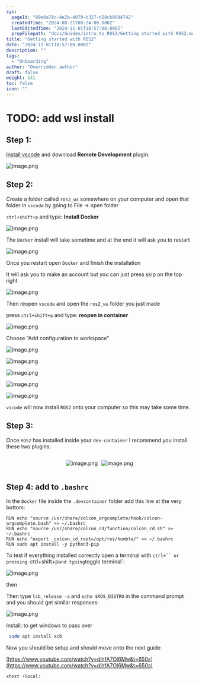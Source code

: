 ```yaml
---
sys:
  pageId: "89e0a78c-4e2b-4070-b327-d28cb0694742"
  createdTime: "2024-08-21T00:24:00.000Z"
  lastEditedTime: "2024-11-01T18:57:00.000Z"
  propFilepath: "docs/Guides/intro_to_ROS2/Getting started with ROS2.md"
title: "Getting started with ROS2"
date: "2024-11-01T18:57:00.000Z"
description: ""
tags:
  - "Onboarding"
author: "Overridden author"
draft: false
weight: 141
toc: false
icon: ""
---
```


# TODO: add wsl install

## Step 1:

[Install vscode](https://code.visualstudio.com/download) and download **Remote Development** plugin:

![image.png](https://prod-files-secure.s3.us-west-2.amazonaws.com/d518164a-d88e-44d1-a4ee-3adb3bd8bce0/efb52993-1881-4a40-b95e-6f020334f022/image.png?X-Amz-Algorithm=AWS4-HMAC-SHA256&X-Amz-Content-Sha256=UNSIGNED-PAYLOAD&X-Amz-Credential=ASIAZI2LB466XM5OZ6OY%2F20250314%2Fus-west-2%2Fs3%2Faws4_request&X-Amz-Date=20250314T031942Z&X-Amz-Expires=3600&X-Amz-Security-Token=IQoJb3JpZ2luX2VjEJv%2F%2F%2F%2F%2F%2F%2F%2F%2F%2FwEaCXVzLXdlc3QtMiJHMEUCIB%2B0PDVQ2rGOA5l0yec1psDnS8JQ%2FaOuUUxb%2FlFoHWQgAiEAgU7BQ9Yf64xC0%2BrxsY5PGfHy5YtBGgYWsfYXva4DKLsqiAQI5P%2F%2F%2F%2F%2F%2F%2F%2F%2F%2FARAAGgw2Mzc0MjMxODM4MDUiDDVQfZ3BBy4E7pHllSrcA6O75hxb8uslWAoxTMo8n9acJDIFjsYwhs%2FtBuDRluP%2BesCBusC9h7y0QQOAePdZHL59NEJVwEzEKE7k4NkjtPJ9Fhe4AGCIbMY9xGm7h2bBrlOsiMUhEcT8vCakh6fZoofPRP9dp3B%2F5%2F0QBVlyXSB5nMLUuSGDSwHFHcM2bzJ87NHLkfmKflvM3WeU%2Fn9D9KzF%2FhPYuFj%2FqdLWt58G0VtYV22HzgmjzCoZ9TY70x3dXel%2Fyp0JYZEVZkP4SDmO4mDH5u68tRXcvDJo0nDn1FD8aKW0Bc5VE3a0wtpRQbSvSuGwVl8kbVRAR4SHSnZzMvV31B%2B5fCOj%2FJWISY3%2B5KWVgAmBZDD7lY4KW2%2FOP4PRj0KwjXEcs9SUX5KiCQpQztrFK4NTmhSaj0SRmibWybB8PjTMN21V5YYCHDTMi12CFNl5B%2FtjrgcxkDwIioSh3fWOmwJcf7decM%2BQP9HkMVaRcoXil7wAvYaSTECSs3jiFXWCxLpNQSZ8YQQddiwEwoq%2FbX2ZbdXu%2BOJ4%2BJPcM1PDVAPxZBesGzb%2FmQLsYHt7nnZoBDLhmOUjDEA7YNFwGp7F7cOWbdon6ykJGkidl03r5QF1i%2F7wGQX7lYD0ZkjdEB29AceHNskg7dq4MPStzr4GOqUBkvXdzeQRwcRXwRf5LJuC2dQ4VL2v%2F7HLBLJeYdflVFiSE%2BhLezjfDipufSDVjJGjOkLkzBn%2B%2FBjoWZDwagMlnTPWG1RgL2dwbxi1hdTFZbeEa2U482QROFFUCJZID93YSlKh32ZiGPeys2Vmp2nBfr9NWD0Xaxp7n7ZT5OM6Kpu0HwxkCSQO86FCse%2BozBV%2F5j6BZye3XNXQN8iBK%2BsGzS0rOjQ7&X-Amz-Signature=69161fd932930cb66aa98fa53172ed4f3a03eb3e89ede5e79dc22dc673977e68&X-Amz-SignedHeaders=host&x-id=GetObject)

## Step 2:

Create a folder called `ros2_ws` somewhere on your computer and open that folder in `vscode` by going to File → open folder 

`ctrl+shift+p` and type: **Install Docker**

![image.png](https://prod-files-secure.s3.us-west-2.amazonaws.com/d518164a-d88e-44d1-a4ee-3adb3bd8bce0/2269dc0e-1cd5-47ff-bceb-c04ad9b2eab0/image.png?X-Amz-Algorithm=AWS4-HMAC-SHA256&X-Amz-Content-Sha256=UNSIGNED-PAYLOAD&X-Amz-Credential=ASIAZI2LB466XM5OZ6OY%2F20250314%2Fus-west-2%2Fs3%2Faws4_request&X-Amz-Date=20250314T031942Z&X-Amz-Expires=3600&X-Amz-Security-Token=IQoJb3JpZ2luX2VjEJv%2F%2F%2F%2F%2F%2F%2F%2F%2F%2FwEaCXVzLXdlc3QtMiJHMEUCIB%2B0PDVQ2rGOA5l0yec1psDnS8JQ%2FaOuUUxb%2FlFoHWQgAiEAgU7BQ9Yf64xC0%2BrxsY5PGfHy5YtBGgYWsfYXva4DKLsqiAQI5P%2F%2F%2F%2F%2F%2F%2F%2F%2F%2FARAAGgw2Mzc0MjMxODM4MDUiDDVQfZ3BBy4E7pHllSrcA6O75hxb8uslWAoxTMo8n9acJDIFjsYwhs%2FtBuDRluP%2BesCBusC9h7y0QQOAePdZHL59NEJVwEzEKE7k4NkjtPJ9Fhe4AGCIbMY9xGm7h2bBrlOsiMUhEcT8vCakh6fZoofPRP9dp3B%2F5%2F0QBVlyXSB5nMLUuSGDSwHFHcM2bzJ87NHLkfmKflvM3WeU%2Fn9D9KzF%2FhPYuFj%2FqdLWt58G0VtYV22HzgmjzCoZ9TY70x3dXel%2Fyp0JYZEVZkP4SDmO4mDH5u68tRXcvDJo0nDn1FD8aKW0Bc5VE3a0wtpRQbSvSuGwVl8kbVRAR4SHSnZzMvV31B%2B5fCOj%2FJWISY3%2B5KWVgAmBZDD7lY4KW2%2FOP4PRj0KwjXEcs9SUX5KiCQpQztrFK4NTmhSaj0SRmibWybB8PjTMN21V5YYCHDTMi12CFNl5B%2FtjrgcxkDwIioSh3fWOmwJcf7decM%2BQP9HkMVaRcoXil7wAvYaSTECSs3jiFXWCxLpNQSZ8YQQddiwEwoq%2FbX2ZbdXu%2BOJ4%2BJPcM1PDVAPxZBesGzb%2FmQLsYHt7nnZoBDLhmOUjDEA7YNFwGp7F7cOWbdon6ykJGkidl03r5QF1i%2F7wGQX7lYD0ZkjdEB29AceHNskg7dq4MPStzr4GOqUBkvXdzeQRwcRXwRf5LJuC2dQ4VL2v%2F7HLBLJeYdflVFiSE%2BhLezjfDipufSDVjJGjOkLkzBn%2B%2FBjoWZDwagMlnTPWG1RgL2dwbxi1hdTFZbeEa2U482QROFFUCJZID93YSlKh32ZiGPeys2Vmp2nBfr9NWD0Xaxp7n7ZT5OM6Kpu0HwxkCSQO86FCse%2BozBV%2F5j6BZye3XNXQN8iBK%2BsGzS0rOjQ7&X-Amz-Signature=bb290453effabfbd380e1d23e14af9f4e7e06d71ea2e8b5e72aae7e889f3dab1&X-Amz-SignedHeaders=host&x-id=GetObject)

The `Docker` install will take sometime and at the end it will ask you to restart

![image.png](https://prod-files-secure.s3.us-west-2.amazonaws.com/d518164a-d88e-44d1-a4ee-3adb3bd8bce0/ed233f78-be33-4b1f-b89c-9c346c0e961e/image.png?X-Amz-Algorithm=AWS4-HMAC-SHA256&X-Amz-Content-Sha256=UNSIGNED-PAYLOAD&X-Amz-Credential=ASIAZI2LB466XM5OZ6OY%2F20250314%2Fus-west-2%2Fs3%2Faws4_request&X-Amz-Date=20250314T031942Z&X-Amz-Expires=3600&X-Amz-Security-Token=IQoJb3JpZ2luX2VjEJv%2F%2F%2F%2F%2F%2F%2F%2F%2F%2FwEaCXVzLXdlc3QtMiJHMEUCIB%2B0PDVQ2rGOA5l0yec1psDnS8JQ%2FaOuUUxb%2FlFoHWQgAiEAgU7BQ9Yf64xC0%2BrxsY5PGfHy5YtBGgYWsfYXva4DKLsqiAQI5P%2F%2F%2F%2F%2F%2F%2F%2F%2F%2FARAAGgw2Mzc0MjMxODM4MDUiDDVQfZ3BBy4E7pHllSrcA6O75hxb8uslWAoxTMo8n9acJDIFjsYwhs%2FtBuDRluP%2BesCBusC9h7y0QQOAePdZHL59NEJVwEzEKE7k4NkjtPJ9Fhe4AGCIbMY9xGm7h2bBrlOsiMUhEcT8vCakh6fZoofPRP9dp3B%2F5%2F0QBVlyXSB5nMLUuSGDSwHFHcM2bzJ87NHLkfmKflvM3WeU%2Fn9D9KzF%2FhPYuFj%2FqdLWt58G0VtYV22HzgmjzCoZ9TY70x3dXel%2Fyp0JYZEVZkP4SDmO4mDH5u68tRXcvDJo0nDn1FD8aKW0Bc5VE3a0wtpRQbSvSuGwVl8kbVRAR4SHSnZzMvV31B%2B5fCOj%2FJWISY3%2B5KWVgAmBZDD7lY4KW2%2FOP4PRj0KwjXEcs9SUX5KiCQpQztrFK4NTmhSaj0SRmibWybB8PjTMN21V5YYCHDTMi12CFNl5B%2FtjrgcxkDwIioSh3fWOmwJcf7decM%2BQP9HkMVaRcoXil7wAvYaSTECSs3jiFXWCxLpNQSZ8YQQddiwEwoq%2FbX2ZbdXu%2BOJ4%2BJPcM1PDVAPxZBesGzb%2FmQLsYHt7nnZoBDLhmOUjDEA7YNFwGp7F7cOWbdon6ykJGkidl03r5QF1i%2F7wGQX7lYD0ZkjdEB29AceHNskg7dq4MPStzr4GOqUBkvXdzeQRwcRXwRf5LJuC2dQ4VL2v%2F7HLBLJeYdflVFiSE%2BhLezjfDipufSDVjJGjOkLkzBn%2B%2FBjoWZDwagMlnTPWG1RgL2dwbxi1hdTFZbeEa2U482QROFFUCJZID93YSlKh32ZiGPeys2Vmp2nBfr9NWD0Xaxp7n7ZT5OM6Kpu0HwxkCSQO86FCse%2BozBV%2F5j6BZye3XNXQN8iBK%2BsGzS0rOjQ7&X-Amz-Signature=87e10572ba906952ba42fc1a00ca2e1af06450f140eb1ed3ce0d3ef010493e9d&X-Amz-SignedHeaders=host&x-id=GetObject)

Once you restart open `Docker` and finish the installation

It will ask you to make an account but you can just press skip on the top right

![image.png](https://prod-files-secure.s3.us-west-2.amazonaws.com/d518164a-d88e-44d1-a4ee-3adb3bd8bce0/21010ad9-1659-4fd9-9f59-9932a09b2a3d/image.png?X-Amz-Algorithm=AWS4-HMAC-SHA256&X-Amz-Content-Sha256=UNSIGNED-PAYLOAD&X-Amz-Credential=ASIAZI2LB466XM5OZ6OY%2F20250314%2Fus-west-2%2Fs3%2Faws4_request&X-Amz-Date=20250314T031942Z&X-Amz-Expires=3600&X-Amz-Security-Token=IQoJb3JpZ2luX2VjEJv%2F%2F%2F%2F%2F%2F%2F%2F%2F%2FwEaCXVzLXdlc3QtMiJHMEUCIB%2B0PDVQ2rGOA5l0yec1psDnS8JQ%2FaOuUUxb%2FlFoHWQgAiEAgU7BQ9Yf64xC0%2BrxsY5PGfHy5YtBGgYWsfYXva4DKLsqiAQI5P%2F%2F%2F%2F%2F%2F%2F%2F%2F%2FARAAGgw2Mzc0MjMxODM4MDUiDDVQfZ3BBy4E7pHllSrcA6O75hxb8uslWAoxTMo8n9acJDIFjsYwhs%2FtBuDRluP%2BesCBusC9h7y0QQOAePdZHL59NEJVwEzEKE7k4NkjtPJ9Fhe4AGCIbMY9xGm7h2bBrlOsiMUhEcT8vCakh6fZoofPRP9dp3B%2F5%2F0QBVlyXSB5nMLUuSGDSwHFHcM2bzJ87NHLkfmKflvM3WeU%2Fn9D9KzF%2FhPYuFj%2FqdLWt58G0VtYV22HzgmjzCoZ9TY70x3dXel%2Fyp0JYZEVZkP4SDmO4mDH5u68tRXcvDJo0nDn1FD8aKW0Bc5VE3a0wtpRQbSvSuGwVl8kbVRAR4SHSnZzMvV31B%2B5fCOj%2FJWISY3%2B5KWVgAmBZDD7lY4KW2%2FOP4PRj0KwjXEcs9SUX5KiCQpQztrFK4NTmhSaj0SRmibWybB8PjTMN21V5YYCHDTMi12CFNl5B%2FtjrgcxkDwIioSh3fWOmwJcf7decM%2BQP9HkMVaRcoXil7wAvYaSTECSs3jiFXWCxLpNQSZ8YQQddiwEwoq%2FbX2ZbdXu%2BOJ4%2BJPcM1PDVAPxZBesGzb%2FmQLsYHt7nnZoBDLhmOUjDEA7YNFwGp7F7cOWbdon6ykJGkidl03r5QF1i%2F7wGQX7lYD0ZkjdEB29AceHNskg7dq4MPStzr4GOqUBkvXdzeQRwcRXwRf5LJuC2dQ4VL2v%2F7HLBLJeYdflVFiSE%2BhLezjfDipufSDVjJGjOkLkzBn%2B%2FBjoWZDwagMlnTPWG1RgL2dwbxi1hdTFZbeEa2U482QROFFUCJZID93YSlKh32ZiGPeys2Vmp2nBfr9NWD0Xaxp7n7ZT5OM6Kpu0HwxkCSQO86FCse%2BozBV%2F5j6BZye3XNXQN8iBK%2BsGzS0rOjQ7&X-Amz-Signature=c3c5b94edcb47f1c4d7a66d5a8a04e9f44b75309eef0638fb19fded884cff5da&X-Amz-SignedHeaders=host&x-id=GetObject)

Then reopen `vscode` and open the `ros2_ws` folder you just made

press `ctrl+shift+p` and type: **reopen in container**

![image.png](https://prod-files-secure.s3.us-west-2.amazonaws.com/d518164a-d88e-44d1-a4ee-3adb3bd8bce0/4e93b8c2-41ad-488c-8095-c74205196118/image.png?X-Amz-Algorithm=AWS4-HMAC-SHA256&X-Amz-Content-Sha256=UNSIGNED-PAYLOAD&X-Amz-Credential=ASIAZI2LB466XM5OZ6OY%2F20250314%2Fus-west-2%2Fs3%2Faws4_request&X-Amz-Date=20250314T031942Z&X-Amz-Expires=3600&X-Amz-Security-Token=IQoJb3JpZ2luX2VjEJv%2F%2F%2F%2F%2F%2F%2F%2F%2F%2FwEaCXVzLXdlc3QtMiJHMEUCIB%2B0PDVQ2rGOA5l0yec1psDnS8JQ%2FaOuUUxb%2FlFoHWQgAiEAgU7BQ9Yf64xC0%2BrxsY5PGfHy5YtBGgYWsfYXva4DKLsqiAQI5P%2F%2F%2F%2F%2F%2F%2F%2F%2F%2FARAAGgw2Mzc0MjMxODM4MDUiDDVQfZ3BBy4E7pHllSrcA6O75hxb8uslWAoxTMo8n9acJDIFjsYwhs%2FtBuDRluP%2BesCBusC9h7y0QQOAePdZHL59NEJVwEzEKE7k4NkjtPJ9Fhe4AGCIbMY9xGm7h2bBrlOsiMUhEcT8vCakh6fZoofPRP9dp3B%2F5%2F0QBVlyXSB5nMLUuSGDSwHFHcM2bzJ87NHLkfmKflvM3WeU%2Fn9D9KzF%2FhPYuFj%2FqdLWt58G0VtYV22HzgmjzCoZ9TY70x3dXel%2Fyp0JYZEVZkP4SDmO4mDH5u68tRXcvDJo0nDn1FD8aKW0Bc5VE3a0wtpRQbSvSuGwVl8kbVRAR4SHSnZzMvV31B%2B5fCOj%2FJWISY3%2B5KWVgAmBZDD7lY4KW2%2FOP4PRj0KwjXEcs9SUX5KiCQpQztrFK4NTmhSaj0SRmibWybB8PjTMN21V5YYCHDTMi12CFNl5B%2FtjrgcxkDwIioSh3fWOmwJcf7decM%2BQP9HkMVaRcoXil7wAvYaSTECSs3jiFXWCxLpNQSZ8YQQddiwEwoq%2FbX2ZbdXu%2BOJ4%2BJPcM1PDVAPxZBesGzb%2FmQLsYHt7nnZoBDLhmOUjDEA7YNFwGp7F7cOWbdon6ykJGkidl03r5QF1i%2F7wGQX7lYD0ZkjdEB29AceHNskg7dq4MPStzr4GOqUBkvXdzeQRwcRXwRf5LJuC2dQ4VL2v%2F7HLBLJeYdflVFiSE%2BhLezjfDipufSDVjJGjOkLkzBn%2B%2FBjoWZDwagMlnTPWG1RgL2dwbxi1hdTFZbeEa2U482QROFFUCJZID93YSlKh32ZiGPeys2Vmp2nBfr9NWD0Xaxp7n7ZT5OM6Kpu0HwxkCSQO86FCse%2BozBV%2F5j6BZye3XNXQN8iBK%2BsGzS0rOjQ7&X-Amz-Signature=3ff2461aa0fba141f58c8708420964bc1510e3e4180324d05cb3474bbe620292&X-Amz-SignedHeaders=host&x-id=GetObject)

Choose “Add configuration to workspace”

![image.png](https://prod-files-secure.s3.us-west-2.amazonaws.com/d518164a-d88e-44d1-a4ee-3adb3bd8bce0/9560b282-5060-4989-ba37-97e7b2c22476/image.png?X-Amz-Algorithm=AWS4-HMAC-SHA256&X-Amz-Content-Sha256=UNSIGNED-PAYLOAD&X-Amz-Credential=ASIAZI2LB466XM5OZ6OY%2F20250314%2Fus-west-2%2Fs3%2Faws4_request&X-Amz-Date=20250314T031942Z&X-Amz-Expires=3600&X-Amz-Security-Token=IQoJb3JpZ2luX2VjEJv%2F%2F%2F%2F%2F%2F%2F%2F%2F%2FwEaCXVzLXdlc3QtMiJHMEUCIB%2B0PDVQ2rGOA5l0yec1psDnS8JQ%2FaOuUUxb%2FlFoHWQgAiEAgU7BQ9Yf64xC0%2BrxsY5PGfHy5YtBGgYWsfYXva4DKLsqiAQI5P%2F%2F%2F%2F%2F%2F%2F%2F%2F%2FARAAGgw2Mzc0MjMxODM4MDUiDDVQfZ3BBy4E7pHllSrcA6O75hxb8uslWAoxTMo8n9acJDIFjsYwhs%2FtBuDRluP%2BesCBusC9h7y0QQOAePdZHL59NEJVwEzEKE7k4NkjtPJ9Fhe4AGCIbMY9xGm7h2bBrlOsiMUhEcT8vCakh6fZoofPRP9dp3B%2F5%2F0QBVlyXSB5nMLUuSGDSwHFHcM2bzJ87NHLkfmKflvM3WeU%2Fn9D9KzF%2FhPYuFj%2FqdLWt58G0VtYV22HzgmjzCoZ9TY70x3dXel%2Fyp0JYZEVZkP4SDmO4mDH5u68tRXcvDJo0nDn1FD8aKW0Bc5VE3a0wtpRQbSvSuGwVl8kbVRAR4SHSnZzMvV31B%2B5fCOj%2FJWISY3%2B5KWVgAmBZDD7lY4KW2%2FOP4PRj0KwjXEcs9SUX5KiCQpQztrFK4NTmhSaj0SRmibWybB8PjTMN21V5YYCHDTMi12CFNl5B%2FtjrgcxkDwIioSh3fWOmwJcf7decM%2BQP9HkMVaRcoXil7wAvYaSTECSs3jiFXWCxLpNQSZ8YQQddiwEwoq%2FbX2ZbdXu%2BOJ4%2BJPcM1PDVAPxZBesGzb%2FmQLsYHt7nnZoBDLhmOUjDEA7YNFwGp7F7cOWbdon6ykJGkidl03r5QF1i%2F7wGQX7lYD0ZkjdEB29AceHNskg7dq4MPStzr4GOqUBkvXdzeQRwcRXwRf5LJuC2dQ4VL2v%2F7HLBLJeYdflVFiSE%2BhLezjfDipufSDVjJGjOkLkzBn%2B%2FBjoWZDwagMlnTPWG1RgL2dwbxi1hdTFZbeEa2U482QROFFUCJZID93YSlKh32ZiGPeys2Vmp2nBfr9NWD0Xaxp7n7ZT5OM6Kpu0HwxkCSQO86FCse%2BozBV%2F5j6BZye3XNXQN8iBK%2BsGzS0rOjQ7&X-Amz-Signature=d29d95bc50faff4878fdc21cd109981412186d43f9db5a42ebe1572dda644ca8&X-Amz-SignedHeaders=host&x-id=GetObject)

![image.png](https://prod-files-secure.s3.us-west-2.amazonaws.com/d518164a-d88e-44d1-a4ee-3adb3bd8bce0/2ee63f81-886b-48e8-a553-dc6e5eac99e4/image.png?X-Amz-Algorithm=AWS4-HMAC-SHA256&X-Amz-Content-Sha256=UNSIGNED-PAYLOAD&X-Amz-Credential=ASIAZI2LB466XM5OZ6OY%2F20250314%2Fus-west-2%2Fs3%2Faws4_request&X-Amz-Date=20250314T031942Z&X-Amz-Expires=3600&X-Amz-Security-Token=IQoJb3JpZ2luX2VjEJv%2F%2F%2F%2F%2F%2F%2F%2F%2F%2FwEaCXVzLXdlc3QtMiJHMEUCIB%2B0PDVQ2rGOA5l0yec1psDnS8JQ%2FaOuUUxb%2FlFoHWQgAiEAgU7BQ9Yf64xC0%2BrxsY5PGfHy5YtBGgYWsfYXva4DKLsqiAQI5P%2F%2F%2F%2F%2F%2F%2F%2F%2F%2FARAAGgw2Mzc0MjMxODM4MDUiDDVQfZ3BBy4E7pHllSrcA6O75hxb8uslWAoxTMo8n9acJDIFjsYwhs%2FtBuDRluP%2BesCBusC9h7y0QQOAePdZHL59NEJVwEzEKE7k4NkjtPJ9Fhe4AGCIbMY9xGm7h2bBrlOsiMUhEcT8vCakh6fZoofPRP9dp3B%2F5%2F0QBVlyXSB5nMLUuSGDSwHFHcM2bzJ87NHLkfmKflvM3WeU%2Fn9D9KzF%2FhPYuFj%2FqdLWt58G0VtYV22HzgmjzCoZ9TY70x3dXel%2Fyp0JYZEVZkP4SDmO4mDH5u68tRXcvDJo0nDn1FD8aKW0Bc5VE3a0wtpRQbSvSuGwVl8kbVRAR4SHSnZzMvV31B%2B5fCOj%2FJWISY3%2B5KWVgAmBZDD7lY4KW2%2FOP4PRj0KwjXEcs9SUX5KiCQpQztrFK4NTmhSaj0SRmibWybB8PjTMN21V5YYCHDTMi12CFNl5B%2FtjrgcxkDwIioSh3fWOmwJcf7decM%2BQP9HkMVaRcoXil7wAvYaSTECSs3jiFXWCxLpNQSZ8YQQddiwEwoq%2FbX2ZbdXu%2BOJ4%2BJPcM1PDVAPxZBesGzb%2FmQLsYHt7nnZoBDLhmOUjDEA7YNFwGp7F7cOWbdon6ykJGkidl03r5QF1i%2F7wGQX7lYD0ZkjdEB29AceHNskg7dq4MPStzr4GOqUBkvXdzeQRwcRXwRf5LJuC2dQ4VL2v%2F7HLBLJeYdflVFiSE%2BhLezjfDipufSDVjJGjOkLkzBn%2B%2FBjoWZDwagMlnTPWG1RgL2dwbxi1hdTFZbeEa2U482QROFFUCJZID93YSlKh32ZiGPeys2Vmp2nBfr9NWD0Xaxp7n7ZT5OM6Kpu0HwxkCSQO86FCse%2BozBV%2F5j6BZye3XNXQN8iBK%2BsGzS0rOjQ7&X-Amz-Signature=8e11b05d46746f594c17e5bbfbdbd69003cb37fc503588193ce01e67dccb0f41&X-Amz-SignedHeaders=host&x-id=GetObject)

![image.png](https://prod-files-secure.s3.us-west-2.amazonaws.com/d518164a-d88e-44d1-a4ee-3adb3bd8bce0/ae1580b2-b048-407e-aed9-b584224a7a04/image.png?X-Amz-Algorithm=AWS4-HMAC-SHA256&X-Amz-Content-Sha256=UNSIGNED-PAYLOAD&X-Amz-Credential=ASIAZI2LB466XM5OZ6OY%2F20250314%2Fus-west-2%2Fs3%2Faws4_request&X-Amz-Date=20250314T031942Z&X-Amz-Expires=3600&X-Amz-Security-Token=IQoJb3JpZ2luX2VjEJv%2F%2F%2F%2F%2F%2F%2F%2F%2F%2FwEaCXVzLXdlc3QtMiJHMEUCIB%2B0PDVQ2rGOA5l0yec1psDnS8JQ%2FaOuUUxb%2FlFoHWQgAiEAgU7BQ9Yf64xC0%2BrxsY5PGfHy5YtBGgYWsfYXva4DKLsqiAQI5P%2F%2F%2F%2F%2F%2F%2F%2F%2F%2FARAAGgw2Mzc0MjMxODM4MDUiDDVQfZ3BBy4E7pHllSrcA6O75hxb8uslWAoxTMo8n9acJDIFjsYwhs%2FtBuDRluP%2BesCBusC9h7y0QQOAePdZHL59NEJVwEzEKE7k4NkjtPJ9Fhe4AGCIbMY9xGm7h2bBrlOsiMUhEcT8vCakh6fZoofPRP9dp3B%2F5%2F0QBVlyXSB5nMLUuSGDSwHFHcM2bzJ87NHLkfmKflvM3WeU%2Fn9D9KzF%2FhPYuFj%2FqdLWt58G0VtYV22HzgmjzCoZ9TY70x3dXel%2Fyp0JYZEVZkP4SDmO4mDH5u68tRXcvDJo0nDn1FD8aKW0Bc5VE3a0wtpRQbSvSuGwVl8kbVRAR4SHSnZzMvV31B%2B5fCOj%2FJWISY3%2B5KWVgAmBZDD7lY4KW2%2FOP4PRj0KwjXEcs9SUX5KiCQpQztrFK4NTmhSaj0SRmibWybB8PjTMN21V5YYCHDTMi12CFNl5B%2FtjrgcxkDwIioSh3fWOmwJcf7decM%2BQP9HkMVaRcoXil7wAvYaSTECSs3jiFXWCxLpNQSZ8YQQddiwEwoq%2FbX2ZbdXu%2BOJ4%2BJPcM1PDVAPxZBesGzb%2FmQLsYHt7nnZoBDLhmOUjDEA7YNFwGp7F7cOWbdon6ykJGkidl03r5QF1i%2F7wGQX7lYD0ZkjdEB29AceHNskg7dq4MPStzr4GOqUBkvXdzeQRwcRXwRf5LJuC2dQ4VL2v%2F7HLBLJeYdflVFiSE%2BhLezjfDipufSDVjJGjOkLkzBn%2B%2FBjoWZDwagMlnTPWG1RgL2dwbxi1hdTFZbeEa2U482QROFFUCJZID93YSlKh32ZiGPeys2Vmp2nBfr9NWD0Xaxp7n7ZT5OM6Kpu0HwxkCSQO86FCse%2BozBV%2F5j6BZye3XNXQN8iBK%2BsGzS0rOjQ7&X-Amz-Signature=cf045ee6c05caa04b6a250f3816244e39153f6c58983bc26bd48fc9b4aee6a81&X-Amz-SignedHeaders=host&x-id=GetObject)

![image.png](https://prod-files-secure.s3.us-west-2.amazonaws.com/d518164a-d88e-44d1-a4ee-3adb3bd8bce0/53255b28-f75e-430f-b9e3-c0ac8577e42b/image.png?X-Amz-Algorithm=AWS4-HMAC-SHA256&X-Amz-Content-Sha256=UNSIGNED-PAYLOAD&X-Amz-Credential=ASIAZI2LB466XM5OZ6OY%2F20250314%2Fus-west-2%2Fs3%2Faws4_request&X-Amz-Date=20250314T031942Z&X-Amz-Expires=3600&X-Amz-Security-Token=IQoJb3JpZ2luX2VjEJv%2F%2F%2F%2F%2F%2F%2F%2F%2F%2FwEaCXVzLXdlc3QtMiJHMEUCIB%2B0PDVQ2rGOA5l0yec1psDnS8JQ%2FaOuUUxb%2FlFoHWQgAiEAgU7BQ9Yf64xC0%2BrxsY5PGfHy5YtBGgYWsfYXva4DKLsqiAQI5P%2F%2F%2F%2F%2F%2F%2F%2F%2F%2FARAAGgw2Mzc0MjMxODM4MDUiDDVQfZ3BBy4E7pHllSrcA6O75hxb8uslWAoxTMo8n9acJDIFjsYwhs%2FtBuDRluP%2BesCBusC9h7y0QQOAePdZHL59NEJVwEzEKE7k4NkjtPJ9Fhe4AGCIbMY9xGm7h2bBrlOsiMUhEcT8vCakh6fZoofPRP9dp3B%2F5%2F0QBVlyXSB5nMLUuSGDSwHFHcM2bzJ87NHLkfmKflvM3WeU%2Fn9D9KzF%2FhPYuFj%2FqdLWt58G0VtYV22HzgmjzCoZ9TY70x3dXel%2Fyp0JYZEVZkP4SDmO4mDH5u68tRXcvDJo0nDn1FD8aKW0Bc5VE3a0wtpRQbSvSuGwVl8kbVRAR4SHSnZzMvV31B%2B5fCOj%2FJWISY3%2B5KWVgAmBZDD7lY4KW2%2FOP4PRj0KwjXEcs9SUX5KiCQpQztrFK4NTmhSaj0SRmibWybB8PjTMN21V5YYCHDTMi12CFNl5B%2FtjrgcxkDwIioSh3fWOmwJcf7decM%2BQP9HkMVaRcoXil7wAvYaSTECSs3jiFXWCxLpNQSZ8YQQddiwEwoq%2FbX2ZbdXu%2BOJ4%2BJPcM1PDVAPxZBesGzb%2FmQLsYHt7nnZoBDLhmOUjDEA7YNFwGp7F7cOWbdon6ykJGkidl03r5QF1i%2F7wGQX7lYD0ZkjdEB29AceHNskg7dq4MPStzr4GOqUBkvXdzeQRwcRXwRf5LJuC2dQ4VL2v%2F7HLBLJeYdflVFiSE%2BhLezjfDipufSDVjJGjOkLkzBn%2B%2FBjoWZDwagMlnTPWG1RgL2dwbxi1hdTFZbeEa2U482QROFFUCJZID93YSlKh32ZiGPeys2Vmp2nBfr9NWD0Xaxp7n7ZT5OM6Kpu0HwxkCSQO86FCse%2BozBV%2F5j6BZye3XNXQN8iBK%2BsGzS0rOjQ7&X-Amz-Signature=0ee200159cbf67f47f447c0a8fb20b513d7c289a83e4241ad1f0b65f15c409ce&X-Amz-SignedHeaders=host&x-id=GetObject)

![image.png](https://prod-files-secure.s3.us-west-2.amazonaws.com/d518164a-d88e-44d1-a4ee-3adb3bd8bce0/7c562767-5af9-4ffb-97d1-327bcdf4ee00/image.png?X-Amz-Algorithm=AWS4-HMAC-SHA256&X-Amz-Content-Sha256=UNSIGNED-PAYLOAD&X-Amz-Credential=ASIAZI2LB466XM5OZ6OY%2F20250314%2Fus-west-2%2Fs3%2Faws4_request&X-Amz-Date=20250314T031942Z&X-Amz-Expires=3600&X-Amz-Security-Token=IQoJb3JpZ2luX2VjEJv%2F%2F%2F%2F%2F%2F%2F%2F%2F%2FwEaCXVzLXdlc3QtMiJHMEUCIB%2B0PDVQ2rGOA5l0yec1psDnS8JQ%2FaOuUUxb%2FlFoHWQgAiEAgU7BQ9Yf64xC0%2BrxsY5PGfHy5YtBGgYWsfYXva4DKLsqiAQI5P%2F%2F%2F%2F%2F%2F%2F%2F%2F%2FARAAGgw2Mzc0MjMxODM4MDUiDDVQfZ3BBy4E7pHllSrcA6O75hxb8uslWAoxTMo8n9acJDIFjsYwhs%2FtBuDRluP%2BesCBusC9h7y0QQOAePdZHL59NEJVwEzEKE7k4NkjtPJ9Fhe4AGCIbMY9xGm7h2bBrlOsiMUhEcT8vCakh6fZoofPRP9dp3B%2F5%2F0QBVlyXSB5nMLUuSGDSwHFHcM2bzJ87NHLkfmKflvM3WeU%2Fn9D9KzF%2FhPYuFj%2FqdLWt58G0VtYV22HzgmjzCoZ9TY70x3dXel%2Fyp0JYZEVZkP4SDmO4mDH5u68tRXcvDJo0nDn1FD8aKW0Bc5VE3a0wtpRQbSvSuGwVl8kbVRAR4SHSnZzMvV31B%2B5fCOj%2FJWISY3%2B5KWVgAmBZDD7lY4KW2%2FOP4PRj0KwjXEcs9SUX5KiCQpQztrFK4NTmhSaj0SRmibWybB8PjTMN21V5YYCHDTMi12CFNl5B%2FtjrgcxkDwIioSh3fWOmwJcf7decM%2BQP9HkMVaRcoXil7wAvYaSTECSs3jiFXWCxLpNQSZ8YQQddiwEwoq%2FbX2ZbdXu%2BOJ4%2BJPcM1PDVAPxZBesGzb%2FmQLsYHt7nnZoBDLhmOUjDEA7YNFwGp7F7cOWbdon6ykJGkidl03r5QF1i%2F7wGQX7lYD0ZkjdEB29AceHNskg7dq4MPStzr4GOqUBkvXdzeQRwcRXwRf5LJuC2dQ4VL2v%2F7HLBLJeYdflVFiSE%2BhLezjfDipufSDVjJGjOkLkzBn%2B%2FBjoWZDwagMlnTPWG1RgL2dwbxi1hdTFZbeEa2U482QROFFUCJZID93YSlKh32ZiGPeys2Vmp2nBfr9NWD0Xaxp7n7ZT5OM6Kpu0HwxkCSQO86FCse%2BozBV%2F5j6BZye3XNXQN8iBK%2BsGzS0rOjQ7&X-Amz-Signature=d20b6ab7bfb9db0d14a8496d1c7fb1eaa9ddc53114d740d7f0f18207da36085a&X-Amz-SignedHeaders=host&x-id=GetObject)

`vscode` will now install `ROS2` onto your computer so this may take some time.

## Step 3:

Once `ROS2` has installed inside your `dev-container` I recommend you install these two plugins:

<div style="display: flex;flex-direction: row; column-gap:10px; max-width: 630px;justify-content: center;">
<div>

![image.png](https://prod-files-secure.s3.us-west-2.amazonaws.com/d518164a-d88e-44d1-a4ee-3adb3bd8bce0/3fc3d550-5a54-4ba1-ba6b-faa01cdb7369/image.png?X-Amz-Algorithm=AWS4-HMAC-SHA256&X-Amz-Content-Sha256=UNSIGNED-PAYLOAD&X-Amz-Credential=ASIAZI2LB4667PHD5RHB%2F20250314%2Fus-west-2%2Fs3%2Faws4_request&X-Amz-Date=20250314T031943Z&X-Amz-Expires=3600&X-Amz-Security-Token=IQoJb3JpZ2luX2VjEJv%2F%2F%2F%2F%2F%2F%2F%2F%2F%2FwEaCXVzLXdlc3QtMiJGMEQCIBX3jokJHmt8rtF7UER5FpFWmroL2NwU4lEaNnTmU4D2AiBDLOSekqpx45wBThDYoAbNnjmUinmJDi4NLyt71Mgh3CqIBAjk%2F%2F%2F%2F%2F%2F%2F%2F%2F%2F8BEAAaDDYzNzQyMzE4MzgwNSIMOY%2BSMf%2Fih8gH7ZAPKtwDi3kzcrMPuT%2BKAwpRtpWlgCJ3wU7HM4UR9prarskc0hlF58qpsOSuRvZ1cBUfyPtGV5EEsBESTlLrvKPZ8P%2BbELektTt5FEzxIbLwjVC8FsRqPG48M2x2Zg8qz%2Fm9YckkJSjOlvragh6tvLnQEOukiX9d6lmGrdrnQbS6xBVprbdt99rW5fBZV4zfOSblMfFQtW7hQiXSPesqR%2BOqNjT0J1GttV0BVozDU1TDEXtE4o8osQrB178kxxraLkdmrM8KGvj9w5h%2FDcvmDOAA29Ej2gxGj29tgeI%2B1T3vrkr%2FRJTItJK4IqF5zBHTdDgXCGU47aWrJ9WT9NJEhVZw4nTxKSdq%2BLoGlhdktdw0aUjsIcUqnHir%2FJa3rBvhEy1%2BjapXMXIx1UtlsAFHKj3Bce%2FbNOw%2BA2FvexWArlBA8W1m1AZc645gb3OZQCggTzPKRn5d4C70KRlQjnWKWhsbqIvCV4bmL6mAG1Tavz3Di%2F29Jplz0zQyM3%2FjNqGbk33EM9%2BZ5Za0ZRwpQuWUJWwD25R7HAp2ZSco3D%2F3f3epltxFiZMNXt19WRty5%2BIzt9%2FPSWJlBg%2BEdLVhKxgmj2JA3GQ7V9kwI3ZTdCWPgQWhlU6ijVqZG%2F7Zh2aLKAP5oYowm67OvgY6pgGEsxXPmE86BZSchPJ1mx%2FKDc7j323mim3rXojWqU%2BHhTp5fiDzWasy0sm3sQNFQ8MjxUOQUFGK7uiZPW%2FhxEGQzEH2DPE7gACKfDJOoRYVb%2BXmBgtEpxy18uEO8tT6nclMgbqB7lpOEgEK%2F4m6XaiqFefzsrafAYDrRaMUOBLWN4x7RQ4J6iavdAlVjRsjQq3quTXHWlOSKGyX2h1MGtcBeb776vok&X-Amz-Signature=1ecd175ab8693b19415cbc6897235f089068bb11ba2a07846fa4adff4c1cbbe4&X-Amz-SignedHeaders=host&x-id=GetObject)

</div>
<div>

![image.png](https://prod-files-secure.s3.us-west-2.amazonaws.com/d518164a-d88e-44d1-a4ee-3adb3bd8bce0/d994cc66-13c2-4093-a5a3-f84cf4601a82/image.png?X-Amz-Algorithm=AWS4-HMAC-SHA256&X-Amz-Content-Sha256=UNSIGNED-PAYLOAD&X-Amz-Credential=ASIAZI2LB4667FZEA5IS%2F20250314%2Fus-west-2%2Fs3%2Faws4_request&X-Amz-Date=20250314T031944Z&X-Amz-Expires=3600&X-Amz-Security-Token=IQoJb3JpZ2luX2VjEJv%2F%2F%2F%2F%2F%2F%2F%2F%2F%2FwEaCXVzLXdlc3QtMiJHMEUCIQCPB2r2ehVESdOq1cD9vaF30G9Oa6SBaYJXE%2BfvwwKl3gIgKc4Z4DkZLFXaskc0fWyis6Te4Vz0GLne3zQtrgNgTXIqiAQI5P%2F%2F%2F%2F%2F%2F%2F%2F%2F%2FARAAGgw2Mzc0MjMxODM4MDUiDBeSE2Kb2dAljrR4jyrcAy%2B%2FpQxiqfPp5qwAsx9ngQDRxbaOhgOGInE%2FUYhAfIwqclEpWDZPARvhAYjJgj7AyX7rHwk1qPIT7x%2FwGQ5pMhl%2Bqwp67rjkS7cMZutnmVgVVOgvewOJoS%2F50%2BYVpolLiWbpeMp%2BtmnlSGSjvcO0JG9A0%2BHu1gDqyuQ75cae2BjO61TzkFcJ87NzDZF9IxeDd2Hvb5wG4X51kiy0DTAYryTBZx2dYxxJsj0c4j6dG0QAWtcuxcyU6SkHJhsOFXD8NQnW%2B1D%2B%2BTIntoZZyJraJMyd1pGKE7ZqIuuhjgH2qTvpYYq8HbnXMAGz4tkVDY9dKax19WSdda6b15HJisp2tmZgf4LOdpgJtlPmSdowzCnS2zAN%2B%2BjmoQJL0Q9raePTf53pb3xMqQ1viR8bQ4ouG2RkL3xbp9rjAOx2GG%2FxyOsiwwfAgpak1PbYVpLFY%2FIgKroQXQSXWE2Jh7SSkHn3eIiLtlvERpr8sA8SgMvx1NHBYI7Y%2FkUpWd6kZzEOgqBZCU07%2BngYo1b9Pk%2Fe3gqsLS1X6oUTnAggx05YD76yQo7g4JiAMOC3%2BGV0uP1udqydVBB8ObCckMOKYf7nWrBBZhTcgllWgLF2779rJK4NPKfeREwsZ8qTbVQzjZcWMPqtzr4GOqUBui9Uu5Xo%2Fx5z9vLRI1kiGsjoAzB5cRGWF3j7bLl2tWnCdNXqdTBmU63N4zawN51DUb%2Ff4QsO2rWGamAepNzfWPFZ3RnSORznpjoDJpgGfOmLGVwbN4zHJ8j1cElv9n9j5%2FH3w08Cvq67vMricjNImaF%2BVLsy1qDWQ0Zq6tzoQba%2BnqZaJy%2BmRblKbWsKYSgQwBqwbRuBZLJ6MyRFuMZ0i2Sn4h9v&X-Amz-Signature=a4908b374beff0f9902efc6ef3ef35ef6b668ad81731f9dcb36f3f5eaaf926ba&X-Amz-SignedHeaders=host&x-id=GetObject)

</div>
</div>

## Step 4: add to `.bashrc`

In the `Docker` file inside the `.devcontainer` folder add this line at the very bottom: 

```docker
RUN echo "source /usr/share/colcon_argcomplete/hook/colcon-argcomplete.bash" >> ~/.bashrc
RUN echo "source /usr/share/colcon_cd/function/colcon_cd.sh" >> ~/.bashrc
RUN echo "export _colcon_cd_root=/opt/ros/humble/" >> ~/.bashrc
RUN sudo apt install -y python3-pip 
```

To test if everything installed correctly open a terminal with `ctrl+`` or pressing `ctrl+shift+p` and typing `toggle terminal`:

![image.png](https://prod-files-secure.s3.us-west-2.amazonaws.com/d518164a-d88e-44d1-a4ee-3adb3bd8bce0/6a4943d8-b04e-4c02-9a58-775f3384d1a5/image.png?X-Amz-Algorithm=AWS4-HMAC-SHA256&X-Amz-Content-Sha256=UNSIGNED-PAYLOAD&X-Amz-Credential=ASIAZI2LB466XM5OZ6OY%2F20250314%2Fus-west-2%2Fs3%2Faws4_request&X-Amz-Date=20250314T031942Z&X-Amz-Expires=3600&X-Amz-Security-Token=IQoJb3JpZ2luX2VjEJv%2F%2F%2F%2F%2F%2F%2F%2F%2F%2FwEaCXVzLXdlc3QtMiJHMEUCIB%2B0PDVQ2rGOA5l0yec1psDnS8JQ%2FaOuUUxb%2FlFoHWQgAiEAgU7BQ9Yf64xC0%2BrxsY5PGfHy5YtBGgYWsfYXva4DKLsqiAQI5P%2F%2F%2F%2F%2F%2F%2F%2F%2F%2FARAAGgw2Mzc0MjMxODM4MDUiDDVQfZ3BBy4E7pHllSrcA6O75hxb8uslWAoxTMo8n9acJDIFjsYwhs%2FtBuDRluP%2BesCBusC9h7y0QQOAePdZHL59NEJVwEzEKE7k4NkjtPJ9Fhe4AGCIbMY9xGm7h2bBrlOsiMUhEcT8vCakh6fZoofPRP9dp3B%2F5%2F0QBVlyXSB5nMLUuSGDSwHFHcM2bzJ87NHLkfmKflvM3WeU%2Fn9D9KzF%2FhPYuFj%2FqdLWt58G0VtYV22HzgmjzCoZ9TY70x3dXel%2Fyp0JYZEVZkP4SDmO4mDH5u68tRXcvDJo0nDn1FD8aKW0Bc5VE3a0wtpRQbSvSuGwVl8kbVRAR4SHSnZzMvV31B%2B5fCOj%2FJWISY3%2B5KWVgAmBZDD7lY4KW2%2FOP4PRj0KwjXEcs9SUX5KiCQpQztrFK4NTmhSaj0SRmibWybB8PjTMN21V5YYCHDTMi12CFNl5B%2FtjrgcxkDwIioSh3fWOmwJcf7decM%2BQP9HkMVaRcoXil7wAvYaSTECSs3jiFXWCxLpNQSZ8YQQddiwEwoq%2FbX2ZbdXu%2BOJ4%2BJPcM1PDVAPxZBesGzb%2FmQLsYHt7nnZoBDLhmOUjDEA7YNFwGp7F7cOWbdon6ykJGkidl03r5QF1i%2F7wGQX7lYD0ZkjdEB29AceHNskg7dq4MPStzr4GOqUBkvXdzeQRwcRXwRf5LJuC2dQ4VL2v%2F7HLBLJeYdflVFiSE%2BhLezjfDipufSDVjJGjOkLkzBn%2B%2FBjoWZDwagMlnTPWG1RgL2dwbxi1hdTFZbeEa2U482QROFFUCJZID93YSlKh32ZiGPeys2Vmp2nBfr9NWD0Xaxp7n7ZT5OM6Kpu0HwxkCSQO86FCse%2BozBV%2F5j6BZye3XNXQN8iBK%2BsGzS0rOjQ7&X-Amz-Signature=4e6818d7a2d84af5c2d54039021b7df3811c489a6b305e13c59dd206351dd7ec&X-Amz-SignedHeaders=host&x-id=GetObject)

then 

Then type `lsb_release -a` and `echo $ROS_DISTRO` in the command prompt and you should get similar responses:

![image.png](https://prod-files-secure.s3.us-west-2.amazonaws.com/d518164a-d88e-44d1-a4ee-3adb3bd8bce0/3e635dec-a805-4e85-8b9e-d000e5b71a4e/image.png?X-Amz-Algorithm=AWS4-HMAC-SHA256&X-Amz-Content-Sha256=UNSIGNED-PAYLOAD&X-Amz-Credential=ASIAZI2LB466XM5OZ6OY%2F20250314%2Fus-west-2%2Fs3%2Faws4_request&X-Amz-Date=20250314T031942Z&X-Amz-Expires=3600&X-Amz-Security-Token=IQoJb3JpZ2luX2VjEJv%2F%2F%2F%2F%2F%2F%2F%2F%2F%2FwEaCXVzLXdlc3QtMiJHMEUCIB%2B0PDVQ2rGOA5l0yec1psDnS8JQ%2FaOuUUxb%2FlFoHWQgAiEAgU7BQ9Yf64xC0%2BrxsY5PGfHy5YtBGgYWsfYXva4DKLsqiAQI5P%2F%2F%2F%2F%2F%2F%2F%2F%2F%2FARAAGgw2Mzc0MjMxODM4MDUiDDVQfZ3BBy4E7pHllSrcA6O75hxb8uslWAoxTMo8n9acJDIFjsYwhs%2FtBuDRluP%2BesCBusC9h7y0QQOAePdZHL59NEJVwEzEKE7k4NkjtPJ9Fhe4AGCIbMY9xGm7h2bBrlOsiMUhEcT8vCakh6fZoofPRP9dp3B%2F5%2F0QBVlyXSB5nMLUuSGDSwHFHcM2bzJ87NHLkfmKflvM3WeU%2Fn9D9KzF%2FhPYuFj%2FqdLWt58G0VtYV22HzgmjzCoZ9TY70x3dXel%2Fyp0JYZEVZkP4SDmO4mDH5u68tRXcvDJo0nDn1FD8aKW0Bc5VE3a0wtpRQbSvSuGwVl8kbVRAR4SHSnZzMvV31B%2B5fCOj%2FJWISY3%2B5KWVgAmBZDD7lY4KW2%2FOP4PRj0KwjXEcs9SUX5KiCQpQztrFK4NTmhSaj0SRmibWybB8PjTMN21V5YYCHDTMi12CFNl5B%2FtjrgcxkDwIioSh3fWOmwJcf7decM%2BQP9HkMVaRcoXil7wAvYaSTECSs3jiFXWCxLpNQSZ8YQQddiwEwoq%2FbX2ZbdXu%2BOJ4%2BJPcM1PDVAPxZBesGzb%2FmQLsYHt7nnZoBDLhmOUjDEA7YNFwGp7F7cOWbdon6ykJGkidl03r5QF1i%2F7wGQX7lYD0ZkjdEB29AceHNskg7dq4MPStzr4GOqUBkvXdzeQRwcRXwRf5LJuC2dQ4VL2v%2F7HLBLJeYdflVFiSE%2BhLezjfDipufSDVjJGjOkLkzBn%2B%2FBjoWZDwagMlnTPWG1RgL2dwbxi1hdTFZbeEa2U482QROFFUCJZID93YSlKh32ZiGPeys2Vmp2nBfr9NWD0Xaxp7n7ZT5OM6Kpu0HwxkCSQO86FCse%2BozBV%2F5j6BZye3XNXQN8iBK%2BsGzS0rOjQ7&X-Amz-Signature=75e01cb92485c9c22fa1c875eddad40c28d8ea10b10a39e5d1d53cb0cd6a80dd&X-Amz-SignedHeaders=host&x-id=GetObject)

Install:  to get windows to pass over

```bash
 sudo apt install xcb
```

Now you should be setup and should move onto the next guide 

[https://www.youtube.com/watch?v=dihfA7Ol6Mw&t=650s](https://www.youtube.com/watch?v=dihfA7Ol6Mw&t=650s)

```python
xhost +local:
```
